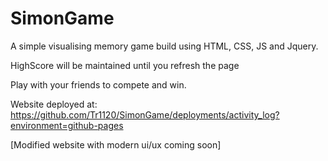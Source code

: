# SimonGame
A simple visualising memory game build using HTML, CSS, JS and Jquery.

HighScore will be maintained until you refresh the page

Play with your friends to compete and win.

Website deployed at: https://github.com/Tr1120/SimonGame/deployments/activity_log?environment=github-pages

[Modified website with modern ui/ux coming soon]
